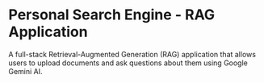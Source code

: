 # Personal Search Engine - RAG Application

A full-stack Retrieval-Augmented Generation (RAG) application that allows users to upload documents and ask questions about them using Google Gemini AI.



